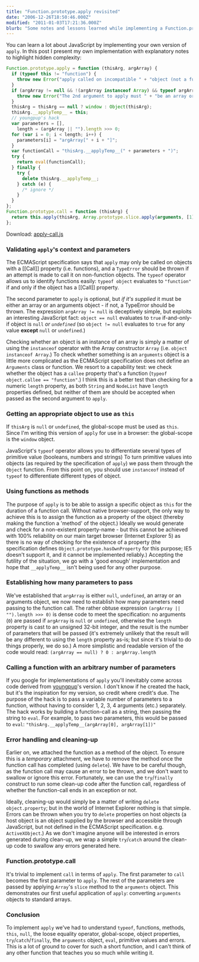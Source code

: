 ```yaml
---
title: "Function.prototype.apply revisited"
date: "2006-12-26T18:50:46.000Z"
modified: "2011-01-03T17:21:36.000Z"
blurb: "Some notes and lessons learned while implementing a Function.prototype.apply polyfill for IE 5"
---
```


You can learn a lot about JavaScript by implementing your own version of `apply`. In this post I present my own implementation with explanatory notes to highlight hidden complexity:

```js
Function.prototype.apply = function (thisArg, argArray) {
  if (typeof this != "function") {
    throw new Error("apply called on incompatible " + "object (not a function)");
  }
  if (argArray != null && !(argArray instanceof Array) && typeof argArray.callee != "function") {
    throw new Error("The 2nd argument to apply must " + "be an array or arguments object");
  }
  thisArg = thisArg == null ? window : Object(thisArg);
  thisArg.__applyTemp__ = this;
  // youngpup's hack
  var parameters = [],
    length = (argArray || "").length >>> 0;
  for (var i = 0; i < length; i++) {
    parameters[i] = "argArray[" + i + "]";
  }
  var functionCall = "thisArg.__applyTemp__(" + parameters + ")";
  try {
    return eval(functionCall);
  } finally {
    try {
      delete thisArg.__applyTemp__;
    } catch (e) {
      /* ignore */
    }
  }
};
Function.prototype.call = function (thisArg) {
  return this.apply(thisArg, Array.prototype.slice.apply(arguments, [1]));
};
```

Download: [apply-call.js](https://hexmen.com/code/apply-call.js)

### Validating `apply`'s context and parameters

The ECMAScript specification says that `apply` may only be called on objects with a \[\[Call\]\] property (i.e. functions), and a `TypeError` should be thrown if an attempt is made to call it on non-function objects. The `typeof` operator allows us to identify functions easily: `typeof object` evaluates to `"function"` if and only if the object has a \[\[Call\]\] property.

The second parameter to `apply` is optional, but _if it's supplied_ it must be either an array or an arguments object - if not, a TypeError should be thrown. The expression `argArray != null` is deceptively simple, but exploits an interesting JavaScript fact: `object == null` evaluates to `true` if-and-only-if object is `null` _or `undefined`_ (so `object != null` evaluates to `true` for any value **except** `null` or `undefined`.)

Checking whether an object is an instance of an array is simply a matter of using the `instanceof` operator with the Array constructor `Array` (i.e. `object instanceof Array`.) To check whether something is an `arguments` object is a little more complicated as the ECMAScript specification does not define an `Arguments` class or function. We resort to a capability test: we check whether the object has a `callee` property that's a function (`typeof object.callee == "function"`.) I think this is a better test than checking for a numeric `length` property, as both `String` and `NodeList` have `length` properties defined, but neither of them are should be accepted when passed as the second argument to `apply`.

### Getting an appropriate object to use as `this`

If `thisArg` is `null` or `undefined`, the global-scope must be used as `this`. Since I'm writing this version of `apply` for use in a browser: the global-scope is the `window` object.

JavaScript's `typeof` operator allows you to differentiate several types of primitive value (booleans, numbers and strings) To turn primitive values into objects (as required by the specification of `apply`) we pass them through the `Object` function. From this point on, you should use `instanceof` instead of `typeof` to differentiate different types of object.

### Using functions as methods

The purpose of `apply` is to be able to assign a specific object as `this` for the duration of a function call. Without native browser-support, the only way to achieve this is to assign the function as a property of the object (thereby making the function a 'method' of the object.) Ideally we would generate and check for a non-existent property-name - but this cannot be achieved with 100% reliability on our main target browser (Internet Explorer 5) as there is no way of checking for the existence of a property (the specification defines `Object.prototype.hasOwnProperty` for this purpose; IE5 doesn't support it, and it cannot be implemented reliably.) Accepting the futility of the situation, we go with a 'good enough' implementation and hope that `__applyTemp__` isn't being used for any other purpose.

### Establishing how many parameters to pass

We've established that `argArray` is either `null`, `undefined`, an array or an arguments object, we now need to establish how many parameters need passing to the function call. The rather obtuse expression `(argArray || "").length >>> 0)` is dense code to meet the specification: no arguments (`0`) are passed if `argArray` is `null` or `undefined`, otherwise the `length` property is cast to an unsigned 32-bit integer, and the result is the number of parameters that will be passed (it's extremely unlikely that the result will be any different to using the `length` property as-is; but since it's trivial to do things properly, we do so.) A more simplistic and readable version of the code would read: `(argArray == null) ? 0 : argArray.length`

### Calling a function with an arbitrary number of parameters

If you google for implementations of `apply` you'll inevitably come across code derived from [youngpup](http://youngpup.net/)'s version. I don't know if he created the hack, but it's the inspiration for my version, so credit where credit's due. The purpose of the hack is to pass a variable number of parameters to a function, without having to consider 1, 2, 3, 4 arguments (etc.) separately. The hack works by building a function-call as a string, then passing the string to `eval`. For example, to pass two parameters, this would be passed to `eval`: `"thisArg.__applyTemp__(argArray[0], argArray[1])"`

### Error handling and cleaning-up

Earlier on, we attached the function as a method of the object. To ensure this is a _temporary_ attachment, we have to remove the method once the function call has completed (using `delete`). We have to be careful though, as the function call may cause an error to be thrown, and we don't want to swallow or ignore this error. Fortunately, we can use the `try`/`finally` construct to run some clean-up code after the function call, regardless of whether the function-call ends in an exception or not.

Ideally, cleaning-up would simply be a matter of writing `delete object.property`; but in the world of Internet Explorer nothing is that simple. Errors can be thrown when you try to `delete` properties on host objects (a host object is an object supplied by the browser and accessible through JavaScript, but not defined in the ECMAScript specification. e.g. `ActiveXObject`.) As we don't imagine anyone will be interested in errors generated during clean-up, we wrap a simple `try`/`catch` around the clean-up code to swallow any errors generated here.

### Function.prototype.call

It's trivial to implement `call` in terms of `apply`. The first parameter to `call` becomes the first parameter to `apply`. The rest of the parameters are passed by applying `Array`'s `slice` method to the `arguments` object. This demonstrates our first useful application of `apply`: converting `arguments` objects to standard arrays.

### Conclusion

To implement `apply` we've had to understand `typeof`, functions, methods, `this`, `null`, the loose equality operator, global-scope, object properties, `try`/`catch`/`finally`, the `arguments` object, `eval`, primitive values and errors. This is a lot of ground to cover for such a short function, and I can't think of any other function that teaches you so much while writing it.
